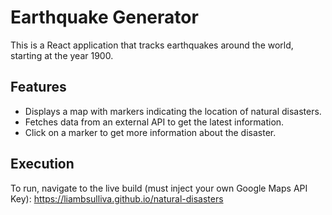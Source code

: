 # Earthquake Generator

This is a React application that tracks earthquakes around the world, starting at the year 1900.

## Features

- Displays a map with markers indicating the location of natural disasters.
- Fetches data from an external API to get the latest information.
- Click on a marker to get more information about the disaster.

## Execution
To run, navigate to the live build (must inject your own Google Maps API Key): https://liambsulliva.github.io/natural-disasters
